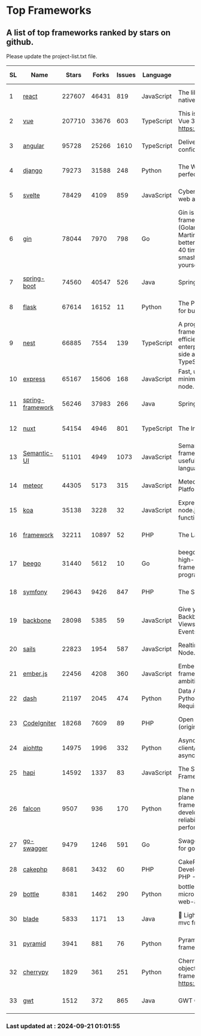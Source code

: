 # Top Frameworks
## A list of top frameworks ranked by stars on github.  
Please update the project-list.txt file.

| SL| Name  | Stars| Forks| Issues | Language | Description | Last Commit |
| --| ------| -----| ---- | ------ | -------- | ----------- | ----------- |
| 1 | [react](https://github.com/facebook/react) | 227607 | 46431 | 819 | JavaScript | The library for web and native user interfaces. | 2024-09-20 18:27:12 |
| 2 | [vue](https://github.com/vuejs/vue) | 207710 | 33676 | 603 | TypeScript | This is the repo for Vue 2. For Vue 3, go to https://github.com/vuejs/core | 2024-06-14 12:52:12 |
| 3 | [angular](https://github.com/angular/angular) | 95728 | 25266 | 1610 | TypeScript | Deliver web apps with confidence 🚀 | 2024-09-20 21:01:26 |
| 4 | [django](https://github.com/django/django) | 79273 | 31588 | 248 | Python | The Web framework for perfectionists with deadlines. | 2024-09-20 10:03:35 |
| 5 | [svelte](https://github.com/sveltejs/svelte) | 78429 | 4109 | 859 | JavaScript | Cybernetically enhanced web apps | 2024-09-20 17:59:20 |
| 6 | [gin](https://github.com/gin-gonic/gin) | 78044 | 7970 | 798 | Go | Gin is a HTTP web framework written in Go (Golang). It features a Martini-like API with much better performance -- up to 40 times faster. If you need smashing performance, get yourself some Gin. | 2024-09-15 00:58:59 |
| 7 | [spring-boot](https://github.com/spring-projects/spring-boot) | 74560 | 40547 | 526 | Java | Spring Boot | 2024-09-20 23:12:04 |
| 8 | [flask](https://github.com/pallets/flask) | 67614 | 16152 | 11 | Python | The Python micro framework for building web applications. | 2024-09-01 16:04:14 |
| 9 | [nest](https://github.com/nestjs/nest) | 66885 | 7554 | 139 | TypeScript | A progressive Node.js framework for building efficient, scalable, and enterprise-grade server-side applications with TypeScript/JavaScript 🚀 | 2024-09-20 10:19:30 |
| 10 | [express](https://github.com/expressjs/express) | 65167 | 15606 | 168 | JavaScript | Fast, unopinionated, minimalist web framework for node. | 2024-09-10 04:37:22 |
| 11 | [spring-framework](https://github.com/spring-projects/spring-framework) | 56246 | 37983 | 266 | Java | Spring Framework | 2024-09-20 18:25:12 |
| 12 | [nuxt](https://github.com/nuxt/nuxt) | 54154 | 4946 | 801 | TypeScript | The Intuitive Vue Framework. | 2024-09-20 11:34:45 |
| 13 | [Semantic-UI](https://github.com/Semantic-Org/Semantic-UI) | 51101 | 4949 | 1073 | JavaScript | Semantic is a UI component framework based around useful principles from natural language. | 2023-01-11 17:05:32 |
| 14 | [meteor](https://github.com/meteor/meteor) | 44305 | 5173 | 315 | JavaScript | Meteor, the JavaScript App Platform | 2024-09-20 20:45:50 |
| 15 | [koa](https://github.com/koajs/koa) | 35138 | 3228 | 32 | JavaScript | Expressive middleware for node.js using ES2017 async functions | 2024-08-31 18:23:31 |
| 16 | [framework](https://github.com/laravel/framework) | 32211 | 10897 | 52 | PHP | The Laravel Framework. | 2024-09-20 12:52:21 |
| 17 | [beego](https://github.com/beego/beego) | 31440 | 5612 | 10 | Go | beego is an open-source, high-performance web framework for the Go programming language. | 2024-09-02 06:14:33 |
| 18 | [symfony](https://github.com/symfony/symfony) | 29643 | 9426 | 847 | PHP | The Symfony PHP framework | 2024-09-20 13:36:05 |
| 19 | [backbone](https://github.com/jashkenas/backbone) | 28098 | 5385 | 59 | JavaScript | Give your JS App some Backbone with Models, Views, Collections, and Events | 2024-09-02 12:55:04 |
| 20 | [sails](https://github.com/balderdashy/sails) | 22823 | 1954 | 587 | JavaScript | Realtime MVC Framework for Node.js | 2024-09-17 15:56:43 |
| 21 | [ember.js](https://github.com/emberjs/ember.js) | 22456 | 4208 | 360 | JavaScript | Ember.js - A JavaScript framework for creating ambitious web applications | 2024-09-20 18:32:00 |
| 22 | [dash](https://github.com/plotly/dash) | 21197 | 2045 | 474 | Python | Data Apps & Dashboards for Python. No JavaScript Required. | 2024-09-20 15:45:31 |
| 23 | [CodeIgniter](https://github.com/bcit-ci/CodeIgniter) | 18268 | 7609 | 89 | PHP | Open Source PHP Framework (originally from EllisLab) | 2024-03-20 03:51:42 |
| 24 | [aiohttp](https://github.com/aio-libs/aiohttp) | 14975 | 1996 | 332 | Python | Asynchronous HTTP client/server framework for asyncio and Python | 2024-09-20 12:40:20 |
| 25 | [hapi](https://github.com/hapijs/hapi) | 14592 | 1337 | 83 | JavaScript | The Simple, Secure Framework Developers Trust | 2024-07-04 00:48:01 |
| 26 | [falcon](https://github.com/falconry/falcon) | 9507 | 936 | 170 | Python | The no-magic web data plane API and microservices framework for Python developers, with a focus on reliability, correctness, and performance at scale. | 2024-09-20 15:14:04 |
| 27 | [go-swagger](https://github.com/go-swagger/go-swagger) | 9479 | 1246 | 591 | Go | Swagger 2.0 implementation for go | 2024-05-13 17:21:38 |
| 28 | [cakephp](https://github.com/cakephp/cakephp) | 8681 | 3432 | 60 | PHP | CakePHP: The Rapid Development Framework for PHP - Official Repository | 2024-09-20 15:26:20 |
| 29 | [bottle](https://github.com/bottlepy/bottle) | 8381 | 1462 | 290 | Python | bottle.py is a fast and simple micro-framework for python web-applications. | 2024-09-16 20:02:44 |
| 30 | [blade](https://github.com/lets-blade/blade) | 5833 | 1171 | 13 | Java | :rocket: Lightning fast and elegant mvc framework for Java8 | 2024-06-17 01:05:35 |
| 31 | [pyramid](https://github.com/Pylons/pyramid) | 3941 | 881 | 76 | Python | Pyramid - A Python web framework | 2024-06-10 16:09:42 |
| 32 | [cherrypy](https://github.com/cherrypy/cherrypy) | 1829 | 361 | 251 | Python | CherryPy is a pythonic, object-oriented HTTP framework.      https://cherrypy.dev | 2024-08-31 10:29:14 |
| 33 | [gwt](https://github.com/gwtproject/gwt) | 1512 | 372 | 865 | Java | GWT Open Source Project | 2024-09-12 11:42:19 |

### Last updated at : 2024-09-21 01:01:55
